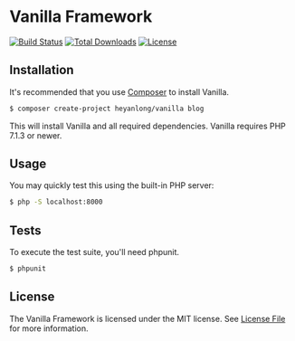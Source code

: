# Vanilla Framework

[![Build Status](https://travis-ci.com/heyanlong/vanilla.svg?branch=master)](https://travis-ci.com/heyanlong/vanilla)
[![Total Downloads](https://poser.pugx.org/heyanlong/vanilla-framework/downloads)](https://packagist.org/packages/heyanlong/vanilla-framework)
[![License](https://poser.pugx.org/heyanlong/vanilla-framework/license)](https://packagist.org/packages/heyanlong/vanilla-framework)

## Installation
It's recommended that you use [Composer](https://getcomposer.org/) to install Vanilla.
```bash
$ composer create-project heyanlong/vanilla blog
```
This will install Vanilla and all required dependencies. Vanilla requires PHP 7.1.3 or newer.

## Usage
You may quickly test this using the built-in PHP server:
```bash
$ php -S localhost:8000
```

## Tests

To execute the test suite, you'll need phpunit.

```bash
$ phpunit
```

## License

The Vanilla Framework is licensed under the MIT license. See [License File](LICENSE.md) for more information.
